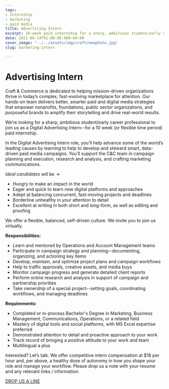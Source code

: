 ```yaml
---
tags:
- Internship
- marketing
- paid media
title: Advertising Intern
excerpt: 10-week paid internship for a sharp, ambitious student/early career professional.
date: 2021-06-14T01:00:00.000-04:00
cover_image: "../../assets/img/craft/newphoto.jpg"
slug: marketing-intern

---
```

##### 

# **Advertising Intern**

Craft & Commerce is dedicated to helping mission-driven organizations thrive in today’s complex, fast-evolving marketplace for attention. Our hands-on team delivers better, smarter paid and digital media strategies that empower nonprofits, foundations, public sector organizations, and purposeful brands to amplify their storytelling and drive real-world results.

We’re looking for a sharp, ambitious student/early career professional to join us as a Digital Advertising Intern--for a 10 week (or flexible time period) paid internship.

In the Digital Advertising Intern role, you’ll help advance some of the world’s leading causes by learning to help to develop and steward smart, data-driven paid media campaigns. You’ll support the C&C team in campaign planning and execution, research and analysis, and crafting marketing communications.

_Ideal candidates will be ->_

* Hungry to make an impact in the world
* Eager and quick to learn new digital platforms and approaches
* Adept at balancing concurrent, fast-moving projects and deadlines
* Borderline unhealthy in your attention to detail
* Excellent at writing in both short and long-form, as well as editing and proofing

We offer a flexible, balanced, self-driven culture. We invite you to join us virtually.

**Responsibilities:**

* Learn and mentored by Operations and Account Management teams
* Participate in campaign strategy and planning--documenting, organizing, and actioning key items
* Develop, maintain, and optimize project plans and campaign workflows
* Help to traffic approvals, creative assets, and media buys
* Monitor campaign progress and generate detailed client reports
* Perform online research and analysis in support of campaign and partnership priorities
* Take ownership of a special project--setting goals, coordinating workflows, and managing deadlines

**Requirements:**

* Completed or in-process Bachelor's Degree in Marketing, Business Management, Communications, Operations, or a related field
* Mastery of digital tools and social platforms, with MS Excel expertise preferred
* Demonstrated attention to detail and proactive approach to your work
* Track record of bringing a positive attitude to your work and team
* Multilingual a plus

Interested? Let’s talk. We offer competitive intern compensation at $18 per hour and, per above, a healthy dose of autonomy in how you shape your role and manage your workflow. Please drop us a note with your resume and any relevant links / information.

[DROP US A LINE](mailto:karen@craftand.com "email")